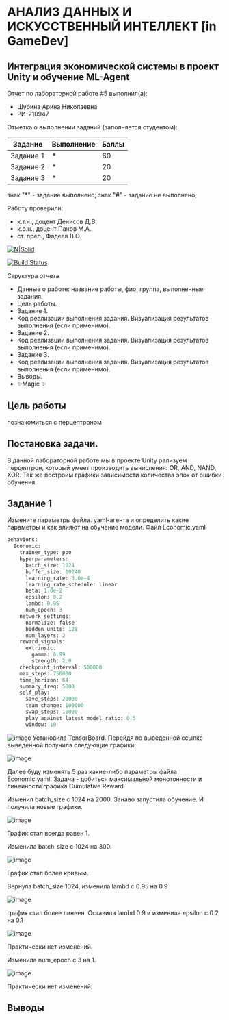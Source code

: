 # АНАЛИЗ ДАННЫХ И ИСКУССТВЕННЫЙ ИНТЕЛЛЕКТ [in GameDev]
## Интеграция экономической системы в проект Unity и обучение ML-Agent
Отчет по лабораторной работе #5 выполнил(а):
- Шубина Арина Николаевна
- РИ-210947

Отметка о выполнении заданий (заполняется студентом):

| Задание | Выполнение | Баллы |
| ------ | ------ | ------ |
| Задание 1 | * | 60 |
| Задание 2 | * | 20 |
| Задание 3 | * | 20 |

знак "*" - задание выполнено; знак "#" - задание не выполнено;

Работу проверили:
- к.т.н., доцент Денисов Д.В.
- к.э.н., доцент Панов М.А.
- ст. преп., Фадеев В.О.

[![N|Solid](https://cldup.com/dTxpPi9lDf.thumb.png)](https://nodesource.com/products/nsolid)

[![Build Status](https://travis-ci.org/joemccann/dillinger.svg?branch=master)](https://travis-ci.org/joemccann/dillinger)

Структура отчета

- Данные о работе: название работы, фио, группа, выполненные задания.
- Цель работы.
- Задание 1.
- Код реализации выполнения задания. Визуализация результатов выполнения (если применимо).
- Задание 2.
- Код реализации выполнения задания. Визуализация результатов выполнения (если применимо).
- Задание 3.
- Код реализации выполнения задания. Визуализация результатов выполнения (если применимо).
- Выводы.
- ✨Magic ✨

## Цель работы
познакомиться с перцептроном
## Постановка задачи.
В данной лабораторной работе мы в проекте Unity рализуем перцептрон, который умеет производить вычисления: OR, AND, NAND, XOR. Так же построим графики зависимости количества эпох от ошибки обучения. 


## Задание 1
Измените параметры файла. yaml-агента и определить какие параметры и 
как влияют на обучение модели.
Файл Economic.yaml
```py
behaviors:
  Economic:
    trainer_type: ppo
    hyperparameters:
      batch_size: 1024
      buffer_size: 10240
      learning_rate: 3.0e-4
      learning_rate_schedule: linear
      beta: 1.0e-2
      epsilon: 0.2
      lambd: 0.95
      num_epoch: 3      
    network_settings:
      normalize: false
      hidden_units: 128
      num_layers: 2
    reward_signals:
      extrinsic:
        gamma: 0.99
        strength: 2.0
    checkpoint_interval: 500000
    max_steps: 750000
    time_horizon: 64
    summary_freq: 5000
    self_play:
      save_steps: 20000
      team_change: 100000
      swap_steps: 10000
      play_against_latest_model_ratio: 0.5
      window: 10
```
![image](https://user-images.githubusercontent.com/114181560/205019212-65af9247-84bd-45c6-8c4f-daf0e335ce55.png)
Установилa TensorBoard. Перейдя по выведенной ссылке выведенной получила следующие графики:

![image](https://user-images.githubusercontent.com/114181560/205019337-59655971-9bfa-4376-91ca-66d57f9fb9cc.png)

Далее буду изменять 5 раз какие-либо параметры файла Economic.yaml. Задача - добиться максимальной монотонности и линейности графика Cumulative Reward.

Изменил batch_size с 1024 на 2000. Занаво запустила обучение. И получила новые графики.

![image](https://user-images.githubusercontent.com/114181560/205019412-0e69b4c7-4d8f-4116-8467-35314e01167e.png)

График стал всегда равен 1.

Изменила batch_size с 1024 на 300. 

![image](https://user-images.githubusercontent.com/114181560/205019494-ac9ecd7b-8716-48f0-98f0-49052aa3f051.png)

График стал более кривым.

Вернула batch_size 1024, изменила lambd с 0.95 на 0.9

![image](https://user-images.githubusercontent.com/114181560/205019532-11d4e370-ff11-4a2a-8291-6f331bcdce4e.png)

график стал более линеен.
Оставила lambd 0.9 и изменила epsilon с 0.2 на 0.1

![image](https://user-images.githubusercontent.com/114181560/205019589-58d55fd4-a64f-43f0-a670-36bb097effdd.png)

Практически нет изменений.

Изменила num_epoch с 3 на 1.

![image](https://user-images.githubusercontent.com/114181560/205019637-23b7702c-093c-4e5a-ab07-4d34a27ce4e7.png)

Практически нет изменений.




## Выводы
